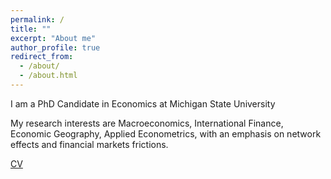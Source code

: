 ```yaml
---
permalink: /
title: ""
excerpt: "About me"
author_profile: true
redirect_from: 
  - /about/
  - /about.html
---
```



I am a PhD Candidate in Economics at Michigan State University  


My research interests are Macroeconomics, International Finance, Economic Geography, Applied Econometrics, with an emphasis on network effects and financial markets frictions. 



<a href="https://www.dropbox.com/s/ru3au84biy9ah6d/RomaniniCV.pdf?dl=0" target="blank">CV</a>


